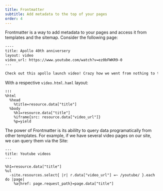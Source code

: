 ```yaml
---
title: Frontmatter
subtitle: Add metadata to the top of your pages
order: 4
---
```


Frontmatter is a way to add metadata to your pages and access it from templates and the sitemap. Consider the following page:

```md
----
title: Apollo 40th anniversery
layout: video
video_url: https://www.youtube.com/watch?v=ez0bFWKR9-0
---

Check out this apollo launch video! Crazy how we went from nothing to the moon in under a decade.
```

With a respective `video.html.haml` layout:

```haml
!!!
%html
  %head
    %title=resource.data["title"]
  %body
    %h1=resource.data["title"]
    %iframe{src: resource.data["video_url"]}
    %p=yield
```

The power of Frontmatter is its abililty to query data programatically from other templates. For example, if we have several video pages on our site, we can query them via the Site:

```haml
---
title: Youtube videos
---

%h1=resource.data["title"]
%ul
  -site.resources.select{ |r| r.data["video_url"] =~ /youtube/ }.each do |page|
    %a{href: page.request_path}=page.data["title"]
```
